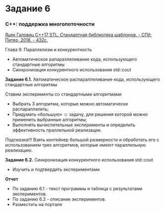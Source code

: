 # Задание 6

### С++: поддержка многопоточности

[Яцек Галовиц
С++17 STL. Стандартная библиотека шаблонов. - СПб: Питер, 2018. - 432с.](/theory.pdf)

Глава 9. Параллелизм и конкурентность
+ Автоматическое рапараллеливание кода, использующего стандартные алгоритмы
+ Синхронизация конкурентного использования std::cout

__Задание 6.1.__ Автоматическое распараллеливание кода, использующего стандартные алгоритмы

Ставим эксперименты со стандартными алгоритмами
+ Выбрать 3 алгоритма, которые можно автоматически распараллелить;
+ Придумать  «большую» ☺ задачу, для решения которой можно применить выбранные алгоритмы;
+ Выполнять вычислительные эксперименты и определить эффективность праллельной реализации.

*Подсказка!!!* Взять контейнер большой размерности и обработать его с использованием трех алгоритмов, которые имеют параллельную реализацию.

__Задание 6.2.__ Синхронизация конкурентного использования std::cout
+ Изучить и подтвердить экспериментами

__Отчет__
+ По заданию 6.1 - текст программы и таблица с результатами экспериментов.
+ По заданию 6.2 - описание экспериментов.
+ Разместить на портале